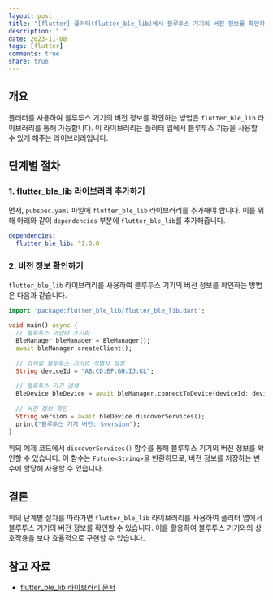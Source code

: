 ```yaml
---
layout: post
title: "[flutter] 플러터(flutter_ble_lib)에서 블루투스 기기의 버전 정보를 확인하는 방법은 어떻게 되나요?"
description: " "
date: 2023-11-08
tags: [flutter]
comments: true
share: true
---
```


## 개요
플러터를 사용하여 블루투스 기기의 버전 정보를 확인하는 방법은 `flutter_ble_lib` 라이브러리를 통해 가능합니다. 이 라이브러리는 플러터 앱에서 블루투스 기능을 사용할 수 있게 해주는 라이브러리입니다.

## 단계별 절차

### 1. flutter_ble_lib 라이브러리 추가하기
먼저, `pubspec.yaml` 파일에 `flutter_ble_lib` 라이브러리를 추가해야 합니다. 이를 위해 아래와 같이 `dependencies` 부분에 `flutter_ble_lib`를 추가해줍니다.

```yaml
dependencies:
  flutter_ble_lib: ^1.0.0
```

### 2. 버전 정보 확인하기
`flutter_ble_lib` 라이브러리를 사용하여 블루투스 기기의 버전 정보를 확인하는 방법은 다음과 같습니다.

```dart
import 'package:flutter_ble_lib/flutter_ble_lib.dart';

void main() async {
  // 블루투스 어댑터 초기화
  BleManager bleManager = BleManager();
  await bleManager.createClient();
  
  // 검색할 블루투스 기기의 식별자 설정
  String deviceId = "AB:CD:EF:GH:IJ:KL";
  
  // 블루투스 기기 검색
  BleDevice bleDevice = await bleManager.connectToDevice(deviceId: deviceId);
  
  // 버전 정보 확인
  String version = await bleDevice.discoverServices();
  print("블루투스 기기 버전: $version");
}
```

위의 예제 코드에서 `discoverServices()` 함수를 통해 블루투스 기기의 버전 정보를 확인할 수 있습니다. 이 함수는 `Future<String>`을 반환하므로, 버전 정보를 저장하는 변수에 할당해 사용할 수 있습니다.

## 결론
위의 단계별 절차를 따라가면 `flutter_ble_lib` 라이브러리를 사용하여 플러터 앱에서 블루투스 기기의 버전 정보를 확인할 수 있습니다. 이를 활용하여 블루투스 기기와의 상호작용을 보다 효율적으로 구현할 수 있습니다.

## 참고 자료
- [flutter_ble_lib 라이브러리 문서](https://pub.dev/packages/flutter_ble_lib)
